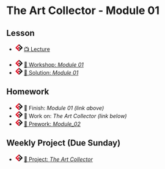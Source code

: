 # The Art Collector - Module 01

## Lesson
- ![FSA](/logo.png) [📺 Lecture]()
<!-- - ![FSA](/logo.png) [👾 Demo Code - JS](app.js) -->
- ![FSA](/logo.png) [🔬 Workshop: *Module 01*](https://learn.fullstackacademy.com/workshop/5e7e62ecccd4450004064a3d/landing)
- ![FSA](/logo.png) [👾 Solution: *Module 01*](https://learn.fullstackacademy.com/workshop/5e7e62ecccd4450004064a3d/content/5e7e62edccd4450004064a4b/text)

## Homework
- ![FSA](/logo.png) 🔬 Finish: *Module 01 (link above)*
- ![FSA](/logo.png) 🔬 Work on: *The Art Collector (link below)*
- ![FSA](/logo.png) [📖 Prework: *Module_02*](https://learn.fullstackacademy.com/workshop/5e7f990def5a0700040c7c8d/content/5e7f990def5a0700040c7c92/text)

## Weekly Project (Due Sunday)
- ![FSA](/logo.png) [🔬 Project: *The Art Collector*](https://learn.fullstackacademy.com/workshop/5e7ced45fdcff90004c0b4e1/content/5e7ced45fdcff90004c0b4f5/text)
